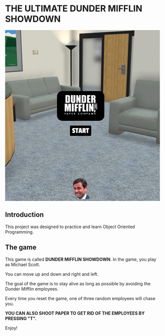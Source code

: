 # THE ULTIMATE DUNDER MIFFLIN SHOWDOWN

<p align="center"><img src="dunder-game.png"></p>

## Introduction

This project was designed to practice and learn Object Oriented Programming. 


## The game

This game is called **DUNDER MIFFLIN SHOWDOWN**. In the game, you play as Michael Scott. 

You can move up and down and right and left. 

The goal of the game is to stay alive as long as possible by avoiding the Dunder Mifflin employees. 

Every time you reset the game, one of three random employees will chase you. 

**YOU CAN ALSO SHOOT PAPER TO GET RID OF THE EMPLOYEES BY PRESSING "T".**

Enjoy! 